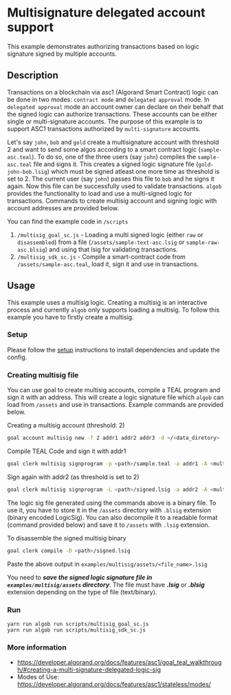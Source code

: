 # Multisignature delegated account support

This example demonstrates authorizing transactions based on logic signature signed by multiple accounts.

## Description

Transactions on a blockchain via asc1 (Algorand Smart Contract) logic can be done in two modes: `contract mode` and `delegated approval` mode. In `delegated approval` mode an account owner can declare on their behalf that the signed logic can authorize transactions. These accounts can be either single or multi-signature accounts. The purpose of this example is to support ASC1 transactions authorized by `multi-signature` accounts.

Let's say `john`, `bob` and `gold` create a multisignature account with threshold 2 and want to send some algos according to a smart contract logic (`sample-asc.teal`). To do so, one of the three users (say `john`) compiles the `sample-asc.teal` file and signs it. This creates a signed logic signature file (`gold-john-bob.lsig`) which must be signed atleast one more time as threshold is set to 2. The current user (say `john`) passes this file to `bob` and he signs it again. Now this file can be successfully used to validate transactions. `algob` provides the functionality to load and use a multi-signed logic for transactions. Commands to create multisig account and signing logic with account addresses are provided below.

You can find the example code in `/scripts`
1. `/multisig_goal_sc.js` - Loading a multi signed logic (either `raw` or `disassembled`) from a file (`/assets/sample-text-asc.lsig` or `sample-raw-asc.blsig`) and using that lsig for validating transactions.
2. `/multisig_sdk_sc.js` - Compile a smart-contract code from `/assets/sample-asc.teal`, load it, sign it and use in transactions.


## Usage

This example uses a multisig logic. Creating a multisig is an interactive process and currently `algob` only supports loading a multisig.
To follow this example you have to firstly create a multisig.


### Setup

Please follow the [setup](https://github.com/scale-it/algo-builder/blob/master/examples/README.md) instructions to install dependencies and update the config.


### Creating multisig file

You can use goal to create multisig accounts, compile a TEAL program and sign it with an address. This will create a logic signature file which `algob` can load from `/assets` and use in transactions. Example commands are provided below.

Creating a multisig account (threshold: 2)
```bash
goal account multisig new -T 2 addr1 addr2 addr3 -d ~/<data_diretory>
```
Compile TEAL Code and sign it with addr1
```bash
goal clerk multisig signprogram -p <path>/sample.teal -a addr1 -A <multisig_hash> -o <out_path>/signed.lsig -d <data_directory>
```
Sign again with addr2 (as threshold is set to 2)
```bash
goal clerk multisig signprogram -L <path>/signed.lsig -a addr2 -A <multisig_hash> -d ~/<data_directory>
```

The logic sig file generated using the commands above is a binary file. To use it, you have to store it in the `/assets` directory with `.blsig` extension (binary encoded LogicSig). You can also decompile it to a readable format (command provided below) and save it to `/assets` with `.lsig` extension.

 To disassemble the signed multisig binary
```bash
goal clerk compile -D <path>/signed.lsig
```
Paste the above output in `examples/multisig/assets/<file_name>.lsig`

You need to ***save the signed logic signature file in `examples/multisig/assets` directory***. The file must have ***.lsig*** or ***.blsig*** extension depending on the type of file (text/binary).


### Run
```
yarn run algob run scripts/multisig_goal_sc.js
yarn run algob run scripts/multisig_sdk_sc.js
```

### More information


+ https://developer.algorand.org/docs/features/asc1/goal_teal_walkthrough/#creating-a-multi-signature-delegated-logic-sig
+ Modes of Use: https://developer.algorand.org/docs/features/asc1/stateless/modes/
